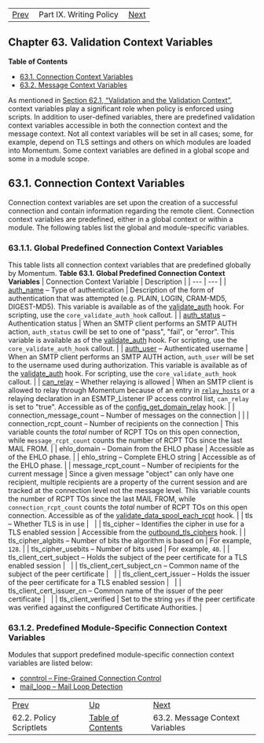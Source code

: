|     |     |     |
| --- | --- | --- |
| [Prev](implementing.policy.scriptlets)  | Part IX. Writing Policy |  [Next](policy.context-mess) |
## Chapter 63. Validation Context Variables
**Table of Contents**

* [63.1\. Connection Context Variables](policy.context.variables#policy.predefined-context-conn)
* [63.2\. Message Context Variables](policy.context-mess)

As mentioned in [Section 62.1, “Validation and the Validation Context”](policy#policy.validation "62.1. Validation and the Validation Context"), context variables play a significant role when policy is enforced using scripts. In addition to user-defined variables, there are predefined validation context variables accessible in both the connection context and the message context. Not all context variables will be set in all cases; some, for example, depend on TLS settings and others on which modules are loaded into Momentum. Some context variables are defined in a global scope and some in a module scope.
## 63.1. Connection Context Variables
Connection context variables are set upon the creation of a successful connection and contain information regarding the remote client. Connection context variables are predefined, either in a global context or within a module. The following tables list the global and module-specific variables.
### 63.1.1. Global Predefined Connection Context Variables
This table lists all connection context variables that are predefined globally by Momentum.
<a name="predefined-context-conn-global"></a>
**Table 63.1. Global Predefined Connection Context Variables**
| Connection Context Variable | Description |
| --- | --- |
| [auth_name](inbound_smtp "19.5. ESMTP_Listener Authentication") – Type of authentication |
Description of the form of authentication that was attempted (e.g. PLAIN, LOGIN, CRAM-MD5, DIGEST-MD5).
This variable is available as of the [validate_auth](https://support.messagesystems.com/docs/web-c-api/hooks.core.validate_auth) hook. For scripting, use the `core_validate_auth_hook` callout.
 |
| [auth_status](inbound_smtp "19.5. ESMTP_Listener Authentication") – Authentication status |
When an SMTP client performs an SMTP AUTH action, `auth_status` cwill be set to one of "pass", "fail", or "error".
This variable is available as of the [validate_auth](https://support.messagesystems.com/docs/web-c-api/hooks.core.validate_auth) hook. For scripting, use the `core_validate_auth_hook` callout.
 |
| [auth_user](inbound_smtp "19.5. ESMTP_Listener Authentication") – Authenticated username |
When an SMTP client performs an SMTP AUTH action, `auth_user` will be set to the username used during authorization.
This variable is available as of the [validate_auth](https://support.messagesystems.com/docs/web-c-api/hooks.core.validate_auth) hook. For scripting, use the `core_validate_auth_hook` callout.
 |
| [can_relay](inbound_smtp "19.5. ESMTP_Listener Authentication") – Whether relaying is allowed |
When an SMTP client is allowed to relay through Momentum because of an entry in [`relay_hosts`](conf.ref.relay_hosts "relay_hosts") or a relaying declaration in an ESMTP_Listener IP access control list, `can_relay` is set to "true".
Accessible as of the [config_get_domain_relay](https://support.messagesystems.com/docs/web-c-api/hooks.core.config_get_domain_relay) hook.
 |
| connection_message_count – Number of messages on the connection |  |
| connection_rcpt_count – Number of recipients on the connection |
This variable counts the *total* number of RCPT TOs on this open connection, while `message_rcpt_count` counts the number of RCPT TOs since the last MAIL FROM.
 |
| ehlo_domain – Domain from the EHLO phase |
Accessible as of the EHLO phase.
 |
| ehlo_string – Complete EHLO string |
Accessible as of the EHLO phase.
 |
| message_rcpt_count – Number of recipients for the current message |
Since a given message "object" can only have one recipient, multiple recipients are a property of the current session and are tracked at the connection level not the message level. This variable counts the number of RCPT TOs since the last MAIL FROM, while `connection_rcpt_count` counts the *total* number of RCPT TOs on this open connection.
Accessible as of the [validate_data_spool_each_rcpt](https://support.messagesystems.com/docs/web-c-api/hooks.core.validate_data_spool_each_rcpt) hook.
 |
| tls – Whether TLS is in use |   |
| tls_cipher – Identifies the cipher in use for a TLS enabled session |
Accessible from the [outbound_tls_ciphers](https://support.messagesystems.com/docs/web-c-api/hooks.core.outbound_tls_ciphers) hook.
 |
| tls_cipher_algbits – Number of bits the algorithm is based on |
For example, `128`.
 |
| tls_cipher_usebits – Number of bits used |
For example, `40`.
 |
| tls_client_cert_subject – Holds the subject of the peer certificate for a TLS enabled session |   |
| tls_client_cert_subject_cn – Common name of the subject of the peer certificate |   |
| tls_client_cert_issuer – Holds the issuer of the peer certificate for a TLS enabled session |   |
| tls_client_cert_issuer_cn – Common name of the issuer of the peer certificate |   |
| tls_client_verified |
Set to the string `yes` if the peer certificate was verified against the configured Certificate Authorities.
 |
### 63.1.2. Predefined Module-Specific Connection Context Variables
Modules that support predefined module-specific connection context variables are listed below:
*   [conntrol – Fine-Grained Connection Control](modules.conntrol#modules.conntrol.context.variables "71.22.2. Connection Context Variables")
*   [mail_loop – Mail Loop Detection](modules.mail_loop#modules.mail_loop.context.variables "71.45.2. Connection Context Variables")

|     |     |     |
| --- | --- | --- |
| [Prev](implementing.policy.scriptlets)  | [Up](p.policy) |  [Next](policy.context-mess) |
| 62.2. Policy Scriptlets  | [Table of Contents](index) |  63.2. Message Context Variables |
